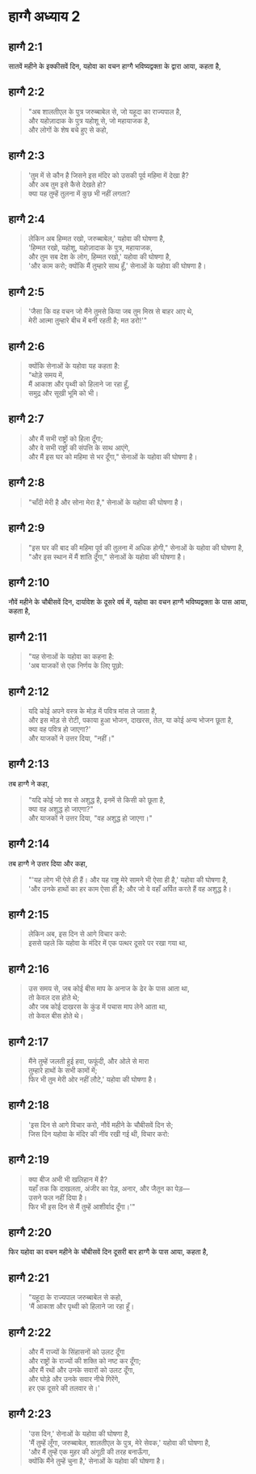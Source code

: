 # हाग्गै अध्याय 2

## हाग्गै 2:1

सातवें महीने के इक्कीसवें दिन, यहोवा का वचन हाग्गै भविष्यद्वक्ता के द्वारा आया, कहता है,

## हाग्गै 2:2

> "अब शालतीएल के पुत्र जरुब्बाबेल से, जो यहूदा का राज्यपाल है,  
> और यहोज़ादाक के पुत्र यहोशू से, जो महायाजक है,  
> और लोगों के शेष बचे हुए से कहो,

## हाग्गै 2:3

> 'तुम में से कौन है जिसने इस मंदिर को उसकी पूर्व महिमा में देखा है?  
> और अब तुम इसे कैसे देखते हो?  
> क्या यह तुम्हें तुलना में कुछ भी नहीं लगता?

## हाग्गै 2:4

> लेकिन अब हिम्मत रखो, जरुब्बाबेल,' यहोवा की घोषणा है,  
> 'हिम्मत रखो, यहोशू, यहोज़ादाक के पुत्र, महायाजक,  
> और तुम सब देश के लोग, हिम्मत रखो,' यहोवा की घोषणा है,  
> 'और काम करो; क्योंकि मैं तुम्हारे साथ हूँ,' सेनाओं के यहोवा की घोषणा है।

## हाग्गै 2:5

> 'जैसा कि वह वचन जो मैंने तुमसे किया जब तुम मिस्र से बाहर आए थे,  
> मेरी आत्मा तुम्हारे बीच में बनी रहती है; मत डरो!'"

## हाग्गै 2:6

> क्योंकि सेनाओं के यहोवा यह कहता है:  
> "थोड़े समय में,  
> मैं आकाश और पृथ्वी को हिलाने जा रहा हूँ,  
> समुद्र और सूखी भूमि को भी।

## हाग्गै 2:7

> और मैं सभी राष्ट्रों को हिला दूँगा;  
> और वे सभी राष्ट्रों की संपत्ति के साथ आएंगे,  
> और मैं इस घर को महिमा से भर दूँगा," सेनाओं के यहोवा की घोषणा है।

## हाग्गै 2:8

> "चाँदी मेरी है और सोना मेरा है," सेनाओं के यहोवा की घोषणा है।

## हाग्गै 2:9

> "इस घर की बाद की महिमा पूर्व की तुलना में अधिक होगी," सेनाओं के यहोवा की घोषणा है,  
> "और इस स्थान में मैं शांति दूँगा," सेनाओं के यहोवा की घोषणा है।

## हाग्गै 2:10

नौवें महीने के चौबीसवें दिन, दार्यावेश के दूसरे वर्ष में, यहोवा का वचन हाग्गै भविष्यद्वक्ता के पास आया, कहता है,

## हाग्गै 2:11

> "यह सेनाओं के यहोवा का कहना है:  
> 'अब याजकों से एक निर्णय के लिए पूछो:

## हाग्गै 2:12

> यदि कोई अपने वस्त्र के मोड़ में पवित्र मांस ले जाता है,  
> और इस मोड़ से रोटी, पकाया हुआ भोजन, दाखरस, तेल, या कोई अन्य भोजन छूता है,  
> क्या वह पवित्र हो जाएगा?'  
> और याजकों ने उत्तर दिया, "नहीं।"

## हाग्गै 2:13

तब हाग्गै ने कहा,

> "यदि कोई जो शव से अशुद्ध है, इनमें से किसी को छूता है,  
> क्या वह अशुद्ध हो जाएगा?"  
> और याजकों ने उत्तर दिया, "वह अशुद्ध हो जाएगा।"

## हाग्गै 2:14

तब हाग्गै ने उत्तर दिया और कहा,

> "'यह लोग भी ऐसे ही हैं। और यह राष्ट्र मेरे सामने भी ऐसा ही है,' यहोवा की घोषणा है,  
> 'और उनके हाथों का हर काम ऐसा ही है; और जो वे वहाँ अर्पित करते हैं वह अशुद्ध है।

## हाग्गै 2:15

> लेकिन अब, इस दिन से आगे विचार करो:  
> इससे पहले कि यहोवा के मंदिर में एक पत्थर दूसरे पर रखा गया था,

## हाग्गै 2:16

> उस समय से, जब कोई बीस माप के अनाज के ढेर के पास आता था,  
> तो केवल दस होते थे;  
> और जब कोई दाखरस के कुंड में पचास माप लेने आता था,  
> तो केवल बीस होते थे।

## हाग्गै 2:17

> मैंने तुम्हें जलती हुई हवा, फफूंदी, और ओले से मारा  
> तुम्हारे हाथों के सभी कामों में;  
> फिर भी तुम मेरी ओर नहीं लौटे,' यहोवा की घोषणा है।

## हाग्गै 2:18

> 'इस दिन से आगे विचार करो, नौवें महीने के चौबीसवें दिन से;  
> जिस दिन यहोवा के मंदिर की नींव रखी गई थी, विचार करो:

## हाग्गै 2:19

> क्या बीज अभी भी खलिहान में है?  
> यहाँ तक कि दाखलता, अंजीर का पेड़, अनार, और जैतून का पेड़—  
> उसने फल नहीं दिया है।  
> फिर भी इस दिन से मैं तुम्हें आशीर्वाद दूँगा।'"

## हाग्गै 2:20

फिर यहोवा का वचन महीने के चौबीसवें दिन दूसरी बार हाग्गै के पास आया, कहता है,

## हाग्गै 2:21

> "यहूदा के राज्यपाल जरुब्बाबेल से कहो,  
> 'मैं आकाश और पृथ्वी को हिलाने जा रहा हूँ।

## हाग्गै 2:22

> और मैं राज्यों के सिंहासनों को उलट दूँगा  
> और राष्ट्रों के राज्यों की शक्ति को नष्ट कर दूँगा;  
> और मैं रथों और उनके सवारों को उलट दूँगा,  
> और घोड़े और उनके सवार नीचे गिरेंगे,  
> हर एक दूसरे की तलवार से।'

## हाग्गै 2:23

> 'उस दिन,' सेनाओं के यहोवा की घोषणा है,  
> 'मैं तुम्हें लूँगा, जरुब्बाबेल, शालतीएल के पुत्र, मेरे सेवक,' यहोवा की घोषणा है,  
> 'और मैं तुम्हें एक मुहर की अंगूठी की तरह बनाऊँगा,  
> क्योंकि मैंने तुम्हें चुना है,' सेनाओं के यहोवा की घोषणा है।
